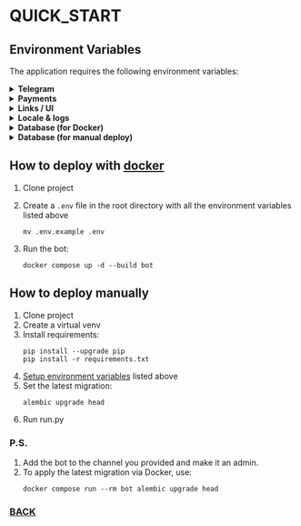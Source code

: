 # QUICK_START

## Environment Variables

The application requires the following environment variables:

<details>
<summary><b>Telegram</b></summary>

| Variable                                   | Description                                  |
|--------------------------------------------|----------------------------------------------|
| [BOT_TOKEN](https://telegram.me/BotFather) | Telegram Bot API token for bot functionality |
| [OWNER_ID](https://telegram.me/myidbot)    | Owner's ID in Telegram                       |

</details>

<details>
<summary><b>Payments</b></summary>

| Variable                                                                                  | Description                                                                                                                      |
|-------------------------------------------------------------------------------------------|----------------------------------------------------------------------------------------------------------------------------------|
| [TELEGRAM_PROVIDER_TOKEN](https://core.telegram.org/bots/payments#getting-a-token)        | Provider's token for accepting payments                                                                                          |
| [CRYPTO_PAY_TOKEN](https://help.send.tg/en/articles/10279948-crypto-pay-api#h_020215e6d7) | CryptoPay API token (initially disabled)                                                                                         |
| STARS_PER_VALUE                                                                           | the equivalent of stars per unit of currency (to disable this payment method, set 0)                                             |
| PAY_CURRENCY                                                                              | the currency for paying the invoice (for Crypto Bot and Telegram Pay) and the displayed currency in the bot (examples: RUB, USD) |
| REFERRAL_PERCENT                                                                          | percentage of the referral deposit (initially disabled)                                                                          |
| PAYMENT_TIME                                                                              | PAYMENT_TIME - time allotted for payment (CryptoPay) in seconds (initially 1800 sec)                                             |
| MIN_AMOUNT                                                                                | minimum amount for crediting (initially 20)                                                                                      |
| MAX_AMOUNT                                                                                | maximum amount for crediting (initially 10_000)                                                                                  |

</details>

<details>
<summary><b>Links / UI</b></summary>

| Variable    | Description                                                                                                                            |
|-------------|----------------------------------------------------------------------------------------------------------------------------------------|
| CHANNEL_URL | Telegram channel link. Notifications about assortment updates will occur there. (only works with public channels) (initially disabled) |
| HELPER_ID   | Helper's ID in Telegram                                                                                                                |
| RULES       | rules for using the bot (initially disabled)                                                                                           |

</details>

<details>
<summary><b>Locale & logs</b></summary>

| Variable      | Description                                                                                                                   |
|---------------|-------------------------------------------------------------------------------------------------------------------------------|
| BOT_LOCALE    | localization language (options: ru, en) (initially ru)                                                                        |
| BOT_LOGFILE   | If you want to change the path to the BOT_LOGFILE, set it as an environment variable (initially in the root of the project)   |
| BOT_AUDITFILE | If you want to change the path to the BOT_AUDITFILE, set it as an environment variable (initially in the root of the project) |
| LOG_TO_STDOUT | logging in the console (initially enabled) (options: 1, 0)                                                                    |
| LOG_TO_FILE   | logging to files (BOT_LOGFILE, BOT_AUDITFILE) (initially enabled) (options: 1, 0)                                             |
| DEBUG         | DEBUG mode for logging (initially disabled) (options 1, 0)                                                                    |

</details>

<details>
<summary><b>Database (for Docker)</b></summary>

| Variable          | Description                                                                                           |
|-------------------|-------------------------------------------------------------------------------------------------------|
| POSTGRES_DB       | PostgreSQL database name                                                                              |
| POSTGRES_USER     | PostgreSQL username (initially postgres)                                                              |
| POSTGRES_PASSWORD | PostgreSQL password.                                                                                  |
| DB_PORT           | PostgreSQL port (initially 5432)                                                                      |
| DB_DRIVER         | Driver for database (initially postgresql+psycopg2) (Dont change if you dont know what you are doing) |

</details>


<details>
<summary><b>Database (for manual deploy)</b></summary>

[Setup](https://docs.sqlalchemy.org/en/20/core/engines.html#postgresql) [DATABASE_URL](../bot/misc/env.py)
</details>

## How to deploy with [docker](https://www.docker.com/)

1. Clone project
2. Create a `.env` file in the root directory with all the environment variables listed above

    ```
    mv .env.example .env
    ```

3. Run the bot:

    ```
    docker compose up -d --build bot
    ```

## How to deploy manually

1. Clone project
2. Create a virtual venv
3. Install requirements:
    ```
    pip install --upgrade pip
    pip install -r requirements.txt
    ```
4. [Setup environment variables](https://stackoverflow.com/questions/42708389/how-to-set-environment-variables-in-pycharm)
   listed above
5. Set the latest migration:
   ```
   alembic upgrade head
   ```
6. Run run.py

### P.S.

1. Add the bot to the channel you provided and make it an admin.
2. To apply the latest migration via Docker, use:
    ```
    docker compose run --rm bot alembic upgrade head
    ```

### [BACK](../README.md)